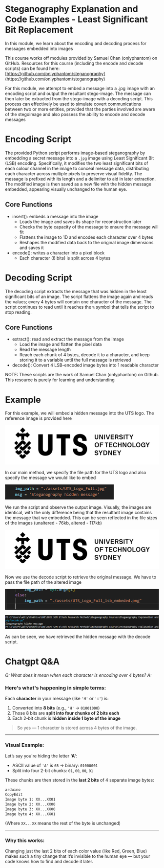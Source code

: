 # Steganography Explanation and Code Examples - Least Significant Bit Replacement

In this module, we learn about the encoding and decoding process for messages embedded into images

This course works off modules provided by Samuel Chan (onlyphantom) on GitHub. Resources for this course (including the encode and decode scripts) can be found here: [https://github.com/onlyphantom/steganography](https://github.com/onlyphantom/steganography)

For this module, we attempt to embed a message into a .jpg image with an encoding script and output the resultant stego-image. The message can then later be extracted from the stego-image with a decoding script. This process can effectively be used to simulate covert communications between two or more entities, provided that the parties involved are aware of the stegoimage and also possess the ability to encode and decode messages

# Encoding Script

The provided Python script performs image-based steganography by embedding a secret message into a `.jpg` image using Least Significant Bit (LSB) encoding. Specifically, it modifies the two least significant bits of each colour channel in the image to conceal message data, distributing each character across multiple pixels to preserve visual fidelity. The message is prefixed with its length and a delimiter to aid in later extraction. The modified image is then saved as a new file with the hidden message embedded, appearing visually unchanged to the human eye.

## Core Functions

- insert(): embeds a message into the image
    - Loads the image and saves its shape for reconstruction later
    - Checks the byte capacity of the message to ensure the message will fit
    - Flattens the image to 1D and encodes each character over 4 bytes
    - Reshapes the modified data back to the original image dimensions and saves it
- encode(): writes a character into a pixel block
    - Each character (8 bits) is split across 4 bytes

# Decoding Script

The decoding script extracts the message that was hidden in the least significant bits of an image. The script flattens the image again and reads the values; every 4 bytes will contain one character of the message. The script continues to read until it reaches the `%` symbol that tells the script to stop reading.

## Core Functions

- extract(): read and extract the message from the image
    - Load the image and flatten the pixel data
    - Read the message length
    - Reach each chunk of 4 bytes, decode it to a character, and keep storing it to a variable until the full message is retrieved
- decode(): Convert 4 LSB-encoded image bytes into 1 readable character

NOTE: These scripts are the work of Samuel Chan (onlyphantom) on Github. This resource is purely for learning and understanding

# Example

For this example, we will embed a hidden message into the UTS logo. The reference image is provided here

![UTS_Logo_Full.jpg](UTS_Logo_Full.jpg)

In our main method, we specify the file path for the UTS logo and also specify the message we would like to embed

![image.png](image.png)

We run the script and observe the output image. Visually, the images are identical, with the only difference being that the resultant image contains the message that we embedded. This can be seen reflected in the file sizes of the images (unaltered - 76kb, altered - 117kb)

![image.png](image%201.png)

Now we use the decode script to retrieve the original message. We have to pass the file path of the altered image

![image.png](image%202.png)

![image.png](image%203.png)

As can be seen, we have retrieved the hidden message with the decode script.

# Chatgpt Q&A

*Q: What does it mean when each character is encoding over 4 bytes?
A:* 

### Here's what's happening in simple terms:

Each **character** in your message (like `'H'` or `'i'`) is:

1. Converted into **8 bits** (e.g., `'H'` → `01001000`)
2. Those 8 bits are **split into four chunks of 2 bits each**
3. Each 2-bit chunk is **hidden inside 1 byte of the image**

> So yes — 1 character is stored across 4 bytes of the image.
> 

---

### Visual Example:

Let’s say you're hiding the letter **'A'**:

- ASCII value of `'A'` is `65` → binary: `01000001`
- Split into four 2-bit chunks: `01`, `00`, `00`, `01`

These chunks are then stored in the **last 2 bits** of 4 separate image bytes:

```
arduino
CopyEdit
Image byte 1: XX...XX01
Image byte 2: XX...XX00
Image byte 3: XX...XX00
Image byte 4: XX...XX01
```

(Where `XX...XX` means the rest of the byte is unchanged)

---

### Why this works:

Changing just the last 2 bits of each color value (like Red, Green, Blue) makes such a tiny change that it’s invisible to the human eye — but your code knows how to find and decode it later.